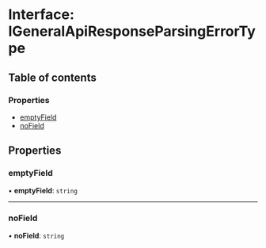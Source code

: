 # Interface: IGeneralApiResponseParsingErrorType

## Table of contents

### Properties

- [emptyField](IGeneralApiResponseParsingErrorType.md#emptyfield)
- [noField](IGeneralApiResponseParsingErrorType.md#nofield)

## Properties

### emptyField

• **emptyField**: `string`

___

### noField

• **noField**: `string`
